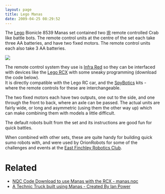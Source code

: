 ```yaml
---
layout: page
title: Lego Manas
date: 2009-04-25 08:29:52
---
```

The <a class="wiki" href="/wiki/lego.html" title="The best known construction toy">Lego</a> Bionicle 8539 Manas set contained two <a class="wiki" href="/wiki/ir.html" title="Acronym for Infra Red">IR</a> remote controlled Crab like battle bots. The remote control units at the centre of the set each take three AA batteries, and have two fixed motors. The remote control units each also take 3 AA batteries.

<a href="https://www.amazon.co.uk/LEGO-17517-Bionicles-Manas/dp/B00005BYKI/ref=as_li_ss_il?dchild=1&keywords=lego+manas&qid=1601137462&sr=8-6&linkCode=li2&tag=orionrobots-21&linkId=8a05a7e36ab36ed84475ce9e7a49aea4&language=en_GB" target="_blank"><img border="0" src="//ws-eu.amazon-adsystem.com/widgets/q?_encoding=UTF8&ASIN=B00005BYKI&Format=_SL160_&ID=AsinImage&MarketPlace=GB&ServiceVersion=20070822&WS=1&tag=orionrobots-21&language=en_GB" ></a><img src="https://ir-uk.amazon-adsystem.com/e/ir?t=orionrobots-21&language=en_GB&l=li2&o=2&a=B00005BYKI" width="1" height="1" border="0" alt="" style="border:none !important; margin:0px !important;" />

The remote control system they use is <a class="wiki" href="/wiki/infra_red.html" title="A type of EM radiation commonly used for digital communications">Infra Red</a> so they can be interfaced with devices like the <a class="wiki" href="/wiki/rcx.html" title="The Lego RCX">Lego RCX</a> with some sneaky programming (download the code below).
<br/>It is directly compatible with the Lego RC car, and the <a class="wiki" href="/wiki/spybotics.html" title="Lego Programmable robot kits">SpyBotics</a> kits - where the remote controls for these are interchangeable.

The two fixed motors each have two outputs, one out to the side, and one through the front to back, where an axle can be passed. The actual units are fairly wide, or long and asymmetric (using them the other way up) which can make combining them with models a little difficult.

The default robots built from the set and its instructions are good fun for quick battles.

When combined with other sets, these are quite handy for building quick sumo robots with, and were used by OrionRobots for some of the challenges and events at the <a class="wiki" href="/wiki/east_finchley_robotics_club.html" title="East Finchley Robotics Club">East Finchley Robotics Club</a>.

# Related

* <a href="assets/downloads/manas.nqc" target="_blank">NQC Code Download to use Manas with the RCX - manas.nqc</a>
* <a href="http://www.brickshelf.com/cgi-bin/gallery.cgi?f=240472" rel="external" target="_blank">A Technic Truck built using Manas - Created By Ian Power</a>
